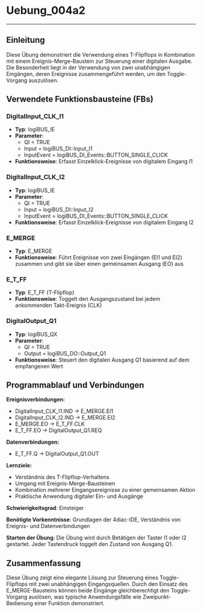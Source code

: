 # Uebung_004a2

* * * * * * * * * *

## Einleitung
Diese Übung demonstriert die Verwendung eines T-Flipflops in Kombination mit einem Ereignis-Merge-Baustein zur Steuerung einer digitalen Ausgabe. Die Besonderheit liegt in der Verwendung von zwei unabhängigen Eingängen, deren Ereignisse zusammengeführt werden, um den Toggle-Vorgang auszulösen.

## Verwendete Funktionsbausteine (FBs)

### DigitalInput_CLK_I1
- **Typ**: logiBUS_IE
- **Parameter**:
  - QI = TRUE
  - Input = logiBUS_DI::Input_I1
  - InputEvent = logiBUS_DI_Events::BUTTON_SINGLE_CLICK
- **Funktionsweise**: Erfasst Einzelklick-Ereignisse von digitalem Eingang I1

### DigitalInput_CLK_I2
- **Typ**: logiBUS_IE
- **Parameter**:
  - QI = TRUE
  - Input = logiBUS_DI::Input_I2
  - InputEvent = logiBUS_DI_Events::BUTTON_SINGLE_CLICK
- **Funktionsweise**: Erfasst Einzelklick-Ereignisse von digitalem Eingang I2

### E_MERGE
- **Typ**: E_MERGE
- **Funktionsweise**: Führt Ereignisse von zwei Eingängen (EI1 und EI2) zusammen und gibt sie über einen gemeinsamen Ausgang (EO) aus

### E_T_FF
- **Typ**: E_T_FF (T-Flipflop)
- **Funktionsweise**: Toggelt den Ausgangszustand bei jedem ankommenden Takt-Ereignis (CLK)

### DigitalOutput_Q1
- **Typ**: logiBUS_QX
- **Parameter**:
  - QI = TRUE
  - Output = logiBUS_DO::Output_Q1
- **Funktionsweise**: Steuert den digitalen Ausgang Q1 basierend auf dem empfangenen Wert

## Programmablauf und Verbindungen

**Ereignisverbindungen:**
- DigitalInput_CLK_I1.IND → E_MERGE.EI1
- DigitalInput_CLK_I2.IND → E_MERGE.EI2
- E_MERGE.EO → E_T_FF.CLK
- E_T_FF.EO → DigitalOutput_Q1.REQ

**Datenverbindungen:**
- E_T_FF.Q → DigitalOutput_Q1.OUT

**Lernziele:**
- Verständnis des T-Flipflop-Verhaltens
- Umgang mit Ereignis-Merge-Bausteinen
- Kombination mehrerer Eingangsereignisse zu einer gemeinsamen Aktion
- Praktische Anwendung digitaler Ein- und Ausgänge

**Schwierigkeitsgrad**: Einsteiger

**Benötigte Vorkenntnisse**: Grundlagen der 4diac-IDE, Verständnis von Ereignis- und Datenverbindungen

**Starten der Übung**: Die Übung wird durch Betätigen der Taster I1 oder I2 gestartet. Jeder Tastendruck toggelt den Zustand von Ausgang Q1.

## Zusammenfassung
Diese Übung zeigt eine elegante Lösung zur Steuerung eines Toggle-Flipflops mit zwei unabhängigen Eingangsquellen. Durch den Einsatz des E_MERGE-Bausteins können beide Eingänge gleichberechtigt den Toggle-Vorgang auslösen, was typische Anwendungsfälle wie Zweipunkt-Bedienung einer Funktion demonstriert.
